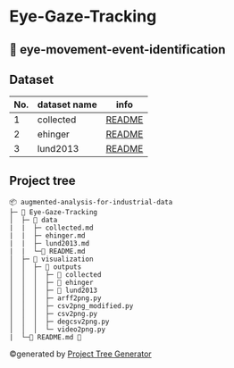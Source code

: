 # Eye-Gaze-Tracking

## 👀 eye-movement-event-identification

## Dataset

| No. | dataset name | info |
| --- | ---- | --- |
| 1 | collected | [README](./data/collected.md)|
| 2 | ehinger | [README](./data/ehinger.md.md)|
| 3 | lund2013 | [README](./data/lund2013.md)|

## Project tree
```
📦 augmented-analysis-for-industrial-data
├─ 📂 Eye-Gaze-Tracking
│  ├─ 📂 data
|  |  ├─ collected.md
|  |  ├─ ehinger.md
|  |  ├─ lund2013.md
|  |  └─📝 README.md
│  ├─ 📂 visualization
│  │  ├─ 📂 outputs
│  │  │  ├─ 📂 collected
│  │  │  ├─ 📂 ehinger
│  │  │  ├─ 📂 lund2013
│  │  │  ├─ arff2png.py
│  │  │  ├─ csv2png_modified.py
│  │  │  ├─ csv2png.py
│  │  │  ├─ degcsv2png.py
│  │  │  └─ video2png.py
|  └─📝 README.md 📍
```
©generated by [Project Tree Generator](https://woochanleee.github.io/project-tree-generator)
